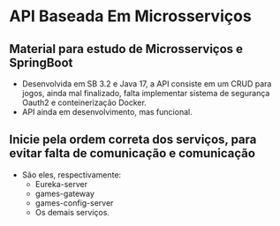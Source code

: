 # API Baseada Em Microsserviços

## Material para estudo de Microsserviços e SpringBoot

  - Desenvolvida em SB 3.2 e Java 17, a API consiste em um CRUD para jogos, ainda mal finalizado, falta implementar sistema de segurança Oauth2 e conteinerização Docker.
  - API ainda em desenvolvimento, mas funcional.

## Inicie pela ordem correta dos serviços, para evitar falta de comunicação e comunicação
- São eles, respectivamente:
  - Eureka-server
  - games-gateway
  - games-config-server
  - Os demais serviços.
      
  
